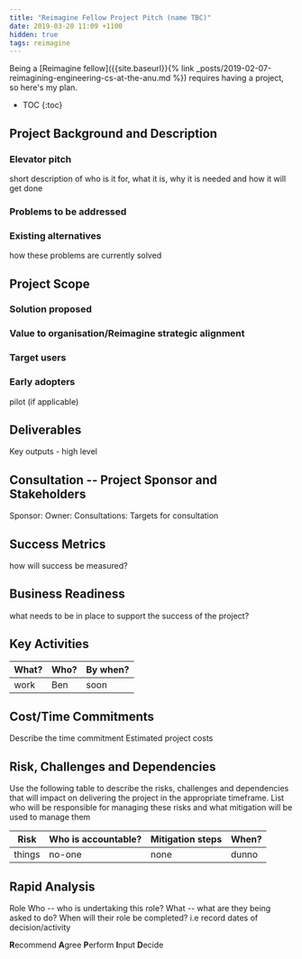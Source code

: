 ```yaml
---
title: "Reimagine Fellow Project Pitch (name TBC)"
date: 2019-03-20 11:09 +1100
hidden: true
tags: reimagine
---
```


Being a [Reimagine fellow]({{site.baseurl}}{% link
_posts/2019-02-07-reimagining-engineering-cs-at-the-anu.md %}) requires having a
project, so here's my plan.

- TOC
{:toc}

## Project Background and Description

### Elevator pitch
short description of who is it for, what it is, why it is needed and how it will get done

### Problems to be addressed

### Existing alternatives
how these problems are currently solved

## Project Scope

### Solution proposed

### Value to organisation/Reimagine strategic alignment

### Target users

### Early adopters

pilot (if applicable)

## Deliverables

Key outputs - high level

## Consultation -- Project Sponsor and Stakeholders

Sponsor: 
Owner:
Consultations: Targets for consultation

## Success Metrics

how will success be measured?

## Business Readiness

what needs to be in place to support the success of the project?
  
## Key Activities

| What? | Who? | By when? |
|-------|------|----------|
| work  | Ben  | soon     |

## Cost/Time Commitments

Describe the time commitment
Estimated project costs

## Risk, Challenges and Dependencies

Use the following table to describe the risks, challenges and dependencies that will impact on delivering the project in the appropriate timeframe. List who will be responsible for managing these risks and what mitigation will be used to manage them

| Risk   | Who is accountable? | Mitigation steps | When? |
|--------|---------------------|------------------|-------|
| things | no-one              | none             | dunno |

## Rapid Analysis

Role            Who -- who is undertaking this role?   What -- what are they being asked to do?   When will their role be completed? i.e record dates of decision/activity

**R**ecommend
**A**gree
**P**erform
**I**nput
**D**ecide


